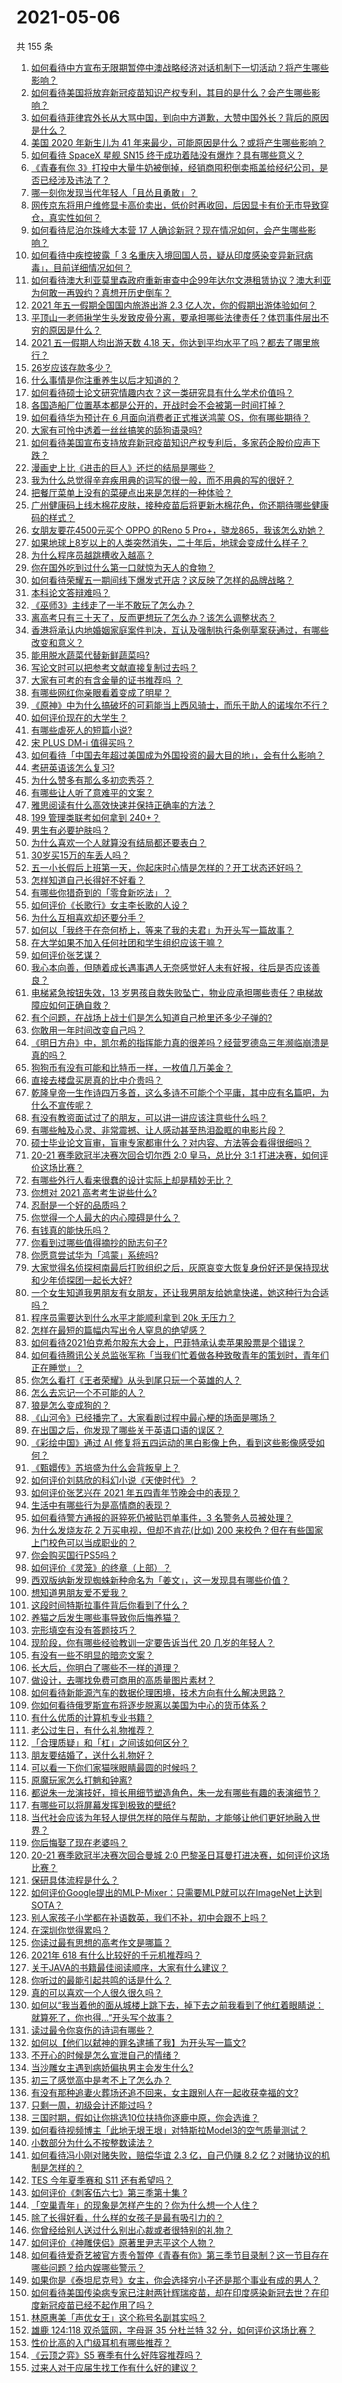 # 2021-05-06

共 155 条

<!-- BEGIN -->
<!-- 最后更新时间 Thu May 06 2021 17:01:33 GMT+0800 (China Standard Time) -->

1. [如何看待中方宣布无限期暂停中澳战略经济对话机制下一切活动？将产生哪些影响？](https://www.zhihu.com/question/458017814)
2. [如何看待美国将放弃新冠疫苗知识产权专利，其目的是什么？会产生哪些影响？](https://www.zhihu.com/question/458001065)
3. [如何看待菲律宾外长从大骂中国，到向中方道歉，大赞中国外长？背后的原因是什么？](https://www.zhihu.com/question/457922516)
4. [美国 2020 年新生儿为 41
   年来最少，可能原因是什么？或将产生哪些影响？](https://www.zhihu.com/question/458004498)
5. [如何看待 SpaceX 星舰 SN15
   终于成功着陆没有爆炸？具有哪些意义？](https://www.zhihu.com/question/457998938)
6. [《青春有你
   3》打投中大量牛奶被倒掉，经销商囤积倒卖瓶盖给经纪公司，是否已经涉及违法了？](https://www.zhihu.com/question/457626102)
7. [哪一刻你发现当代年轻人「且怂且勇敢」？](https://www.zhihu.com/question/457133393)
8. [网传京东将用户维修显卡高价卖出，低价时再收回，后因显卡有价无市导致穿仓，真实性如何？](https://www.zhihu.com/question/457990599)
9. [如何看待尼泊尔珠峰大本营 17
   人确诊新冠？现在情况如何，会产生哪些影响？](https://www.zhihu.com/question/458025451)
10. [如何看待中疾控披露「 3
    名重庆入境回国人员，疑从印度感染变异新冠病毒」，目前详细情况如何？](https://www.zhihu.com/question/457919581)
11. [如何看待澳大利亚莫里森政府重新审查中企99年达尔文港租赁协议？澳大利亚为何敢一再毁约？真想开历史倒车？](https://www.zhihu.com/question/457757110)
12. [2021 年五一假期全国国内旅游出游 2.3
    亿人次，你的假期出游体验如何？](https://www.zhihu.com/question/458006473)
13. [平顶山一老师揪学生头发致皮骨分离，要承担哪些法律责任？体罚事件层出不穷的原因是什么？](https://www.zhihu.com/question/458043387)
14. [2021 五一假期人均出游天数 4.18
    天，你达到平均水平了吗？都去了哪里旅行？](https://www.zhihu.com/question/458009515)
15. [26岁应该存款多少？](https://www.zhihu.com/question/374909843)
16. [什么事情是你注重养生以后才知道的？](https://www.zhihu.com/question/451372641)
17. [如何看待硕士论文研究情趣内衣？这一类研究具有什么学术价值吗？](https://www.zhihu.com/question/457147408)
18. [各国造船厂位置基本都是公开的，开战时会不会被第一时间打掉？](https://www.zhihu.com/question/457603191)
19. [如何看待华为预计在 6 月面向消费者正式推送鸿蒙
    OS，你有哪些期待？](https://www.zhihu.com/question/457820791)
20. [大家有可怜中透着一丝丝搞笑的舔狗语录吗?](https://www.zhihu.com/question/410762692)
21. [如何看待美国宣布支持放弃新冠疫苗知识产权专利后，多家药企股价应声下跌？](https://www.zhihu.com/question/458001617)
22. [漫画史上比《进击的巨人》还烂的结局是哪些？](https://www.zhihu.com/question/457941791)
23. [我为什么总觉得辛弃疾用典的词写的很一般，而不用典的写的很好？](https://www.zhihu.com/question/51075975)
24. [把餐厅菜单上没有的菜硬点出来是怎样的一种体验？](https://www.zhihu.com/question/277670488)
25. [广州健康码上线木棉花皮肤，接种疫苗后将更新木棉花色，你还期待哪些健康码的样式？](https://www.zhihu.com/question/458038270)
26. [女朋友要花4500元买个 OPPO 的Reno 5
    Pro+，骁龙865，我该怎么劝她？](https://www.zhihu.com/question/455818485)
27. [如果地球上8岁以上的人类突然消失，二十年后，地球会变成什么样子？](https://www.zhihu.com/question/456356060)
28. [为什么程序员越跳槽收入越高？](https://www.zhihu.com/question/455248912)
29. [你在国外吃到过什么第一口就惊为天人的食物？](https://www.zhihu.com/question/321664580)
30. [如何看待荣耀五一期间线下爆发式开店？这反映了怎样的品牌战略？](https://www.zhihu.com/question/457915316)
31. [本科论文答辩难吗？](https://www.zhihu.com/question/392229198)
32. [《巫师3》主线走了一半不敢玩了怎么办？](https://www.zhihu.com/question/429592567)
33. [离高考只有三十天了，反而更想玩了怎么办？该怎么调整状态？](https://www.zhihu.com/question/457393140)
34. [香港将承认内地婚姻家庭案件判决，互认及强制执行条例草案获通过，有哪些改变和意义？](https://www.zhihu.com/question/458015116)
35. [能用脱水蔬菜代替新鲜蔬菜吗?](https://www.zhihu.com/question/423534763)
36. [写论文时可以把参考文献直接复制过去吗？](https://www.zhihu.com/question/303759376)
37. [大家有可考的有含金量的证书推荐吗 ？](https://www.zhihu.com/question/428848820)
38. [有哪些网红你亲眼看着变成了明星？](https://www.zhihu.com/question/335746671)
39. [《原神》中为什么搞破坏的可莉能当上西风骑士，而乐于助人的诺埃尔不行？](https://www.zhihu.com/question/451288588)
40. [如何评价现在的大学生？](https://www.zhihu.com/question/26452022)
41. [有哪些虐死人的短篇小说?](https://www.zhihu.com/question/392610636)
42. [宋 PLUS DM-i 值得买吗？](https://www.zhihu.com/question/447601878)
43. [如何看待「中国去年超过美国成为外国投资的最大目的地」，会有什么影响？](https://www.zhihu.com/question/457889779)
44. [考研英语该怎么复习?](https://www.zhihu.com/question/21322184)
45. [为什么赞多有那么多初恋秀芬？](https://www.zhihu.com/question/457830128)
46. [有哪些让人听了意难平的文案？](https://www.zhihu.com/question/441159566)
47. [雅思阅读有什么高效快速并保持正确率的方法？](https://www.zhihu.com/question/36162735)
48. [199 管理类联考如何拿到 240+？](https://www.zhihu.com/question/61541247)
49. [男生有必要护肤吗？](https://www.zhihu.com/question/318078779)
50. [为什么喜欢一个人就算没有结局都还要表白？](https://www.zhihu.com/question/457099153)
51. [30岁买15万的车丢人吗？](https://www.zhihu.com/question/448373896)
52. [五一小长假后上班第一天，你起床时心情是怎样的？开工状态还好吗？](https://www.zhihu.com/question/458010609)
53. [怎样知道自己长得好不好看？](https://www.zhihu.com/question/27471809)
54. [有哪些你猎奇到的「零食新吃法」？](https://www.zhihu.com/question/457262929)
55. [如何评价《长歌行》女主李长歌的人设？](https://www.zhihu.com/question/456047044)
56. [为什么互相喜欢却还要分手？](https://www.zhihu.com/question/303998486)
57. [如何以「我终于在奈何桥上，等来了我的夫君」为开头写一篇故事？](https://www.zhihu.com/question/447930710)
58. [在大学如果不加入任何社团和学生组织应该干嘛？](https://www.zhihu.com/question/294755603)
59. [如何评价张艺谋？](https://www.zhihu.com/question/24634355)
60. [我心本向善，但随着成长遇事遇人无奈感觉好人未有好报，往后是否应该善良？](https://www.zhihu.com/question/455632902)
61. [电梯紧急按钮失效，13
    岁男孩自救失败坠亡，物业应承担哪些责任？电梯故障应如何正确自救？](https://www.zhihu.com/question/457831377)
62. [有个问题，在战场上战士们是怎么知道自己枪里还多少子弹的?](https://www.zhihu.com/question/457546333)
63. [你敢用一年时间改变自己吗？](https://www.zhihu.com/question/437098355)
64. [《明日方舟》中，凯尔希的指挥能力真的很差吗？经营罗德岛三年濒临崩溃是真的吗？](https://www.zhihu.com/question/457848959)
65. [狗狗币有没有可能和比特币一样，一枚值几万美金？](https://www.zhihu.com/question/445598367)
66. [直接去楼盘买房真的比中介贵吗？](https://www.zhihu.com/question/393131996)
67. [乾隆皇帝一生作诗四万多首，这么多诗不可能个个平庸，其中应有名篇吧，为什么不宣传呢？](https://www.zhihu.com/question/452762954)
68. [有没有教资面试过了的朋友，可以讲一讲应该注意些什么吗？](https://www.zhihu.com/question/455156705)
69. [有哪些触及心灵、非常震撼、让人感动甚至热泪盈眶的电影片段？](https://www.zhihu.com/question/423849523)
70. [硕士毕业论文盲审，盲审专家都审什么？对内容、方法等会看得很细吗？](https://www.zhihu.com/question/310076794)
71. [20-21 赛季欧冠半决赛次回合切尔西 2:0 皇马，总比分 3:1
    打进决赛，如何评价这场比赛？](https://www.zhihu.com/question/457994948)
72. [有哪些外行人看来很蠢的设计实际上却是精妙无比？](https://www.zhihu.com/question/32189846)
73. [你想对 2021 高考考生说些什么?](https://www.zhihu.com/question/405718464)
74. [忍耐是一个好的品质吗？](https://www.zhihu.com/question/46710746)
75. [你觉得一个人最大的内心障碍是什么？](https://www.zhihu.com/question/439124825)
76. [有钱真的能快乐吗？](https://www.zhihu.com/question/454685979)
77. [你看到过哪些值得摘抄的励志句子?](https://www.zhihu.com/question/445896625)
78. [你愿意尝试华为「鸿蒙」系统吗?](https://www.zhihu.com/question/374012496)
79. [大家觉得名侦探柯南最后打败组织之后，灰原哀变大恢复身份好还是保持现状和少年侦探团一起长大好?](https://www.zhihu.com/question/457584898)
80. [一个女生知道我男朋友有女朋友，还让我男朋友给她拿快递，她这种行为合适吗？](https://www.zhihu.com/question/452456284)
81. [程序员需要达到什么水平才能顺利拿到 20k 无压力？](https://www.zhihu.com/question/47597895)
82. [怎样在最短的篇幅内写出令人窒息的绝望感？](https://www.zhihu.com/question/39211784)
83. [如何看待2021伯克希尔股东大会上，巴菲特承认卖苹果股票是个错误？](https://www.zhihu.com/question/457488859)
84. [如何看待腾讯公关总监张军称「当我们忙着做各种致敬青年的策划时，青年们正在睡觉」？](https://www.zhihu.com/question/457759935)
85. [你怎么看打《王者荣耀》从头到尾只玩一个英雄的人？](https://www.zhihu.com/question/299758752)
86. [怎么去忘记一个不可能的人？](https://www.zhihu.com/question/454476371)
87. [狼是怎么变成狗的？](https://www.zhihu.com/question/457687785)
88. [《山河令》已经播完了，大家看剧过程中最心梗的场面是哪场？](https://www.zhihu.com/question/451958091)
89. [在出国之后，你发现了哪些关于英语口语的误区？](https://www.zhihu.com/question/363007395)
90. [《彩绘中国》通过 AI
    修复将五四运动的黑白影像上色，看到这些影像感受如何？](https://www.zhihu.com/question/457739121)
91. [《甄嬛传》苏培盛为什么会背叛皇上？](https://www.zhihu.com/question/456242618)
92. [如何评价刘慈欣的科幻小说《天使时代》？](https://www.zhihu.com/question/50428892)
93. [如何评价张艺兴在 2021 年五四青年节晚会中的表现？](https://www.zhihu.com/question/457808500)
94. [生活中有哪些行为是高情商的表现？](https://www.zhihu.com/question/35215759)
95. [如何看待警方通报的哥猝死仍被贴罚单事件，3 名警务人员被处理？](https://www.zhihu.com/question/457851891)
96. [为什么发烧友花 2 万买电视，但却不肯花(比如) 200
    来校色？但在有些国家上门校色可以当成职业的？](https://www.zhihu.com/question/457647194)
97. [你会购买国行PS5吗？](https://www.zhihu.com/question/439176866)
98. [如何评价《灵笼》的终章（上部）？](https://www.zhihu.com/question/457072944)
99. [西双版纳新发现蜘蛛新种命名为「姜文」，这一发现具有哪些价值？](https://www.zhihu.com/question/457371552)
100. [想知道男朋友爱不爱我？](https://www.zhihu.com/question/300147312)
101. [这段时间特斯拉事件背后你看到了什么？](https://www.zhihu.com/question/455860663)
102. [养猫之后发生哪些事导致你后悔养猫？](https://www.zhihu.com/question/299176886)
103. [完形填空有没有答题技巧？](https://www.zhihu.com/question/21864589)
104. [现阶段，你有哪些经验教训一定要告诉当代 20 几岁的年轻人？](https://www.zhihu.com/question/457150056)
105. [有没有一些不明显的暗恋文案？](https://www.zhihu.com/question/426250514)
106. [长大后，你明白了哪些不一样的道理？](https://www.zhihu.com/question/45394531)
107. [做设计，去哪找免费可商用的高质量图片素材？](https://www.zhihu.com/question/294157721)
108. [如何看待新能源汽车的数据伦理困境，技术方向有什么解决思路？](https://www.zhihu.com/question/457543547)
109. [你如何看待俄罗斯宣布将逐步脱离以美国为中心的货币体系？](https://www.zhihu.com/question/457750369)
110. [有什么优质的计算机专业书籍？](https://www.zhihu.com/question/64837679)
111. [老公过生日，有什么礼物推荐？](https://www.zhihu.com/question/22873331)
112. [「合理质疑」和「杠」之间该如何区分？](https://www.zhihu.com/question/457805977)
113. [朋友要结婚了，送什么礼物好？](https://www.zhihu.com/question/20063097)
114. [可以看一下你们家猫咪眼睛最圆的时候吗？](https://www.zhihu.com/question/454066115)
115. [原魔玩家怎么打魈和钟离?](https://www.zhihu.com/question/457570662)
116. [都说朱一龙演技好，擅长用细节塑造角色，朱一龙有哪些有趣的表演细节？](https://www.zhihu.com/question/457877251)
117. [有哪些可以将屏幕发挥到极致的壁纸?](https://www.zhihu.com/question/325648700)
118. [当代社会应该为年轻人提供怎样的陪伴与帮助，才能够让他们更好地融入世界？](https://www.zhihu.com/question/457136828)
119. [你后悔娶了现在老婆吗？](https://www.zhihu.com/question/315457601)
120. [20-21 赛季欧冠半决赛次回合曼城 2:0
     巴黎圣日耳曼打进决赛，如何评价这场比赛？](https://www.zhihu.com/question/457863658)
121. [保研具体流程是什么？](https://www.zhihu.com/question/342150894)
122. [如何评价Google提出的MLP-Mixer：只需要MLP就可以在ImageNet上达到SOTA？](https://www.zhihu.com/question/457926000)
123. [别人家孩子小学都在补语数英，我们不补，初中会跟不上吗？](https://www.zhihu.com/question/437581262)
124. [在深圳你觉得累吗？](https://www.zhihu.com/question/304838170)
125. [你读过最有思想的高考作文是哪篇？](https://www.zhihu.com/question/316607757)
126. [2021年 618 有什么比较好的千元机推荐吗？](https://www.zhihu.com/question/457282188)
127. [关于JAVA的书籍最佳阅读顺序，大家有什么建议？](https://www.zhihu.com/question/269505829)
128. [你听过的最能引起共鸣的话是什么？](https://www.zhihu.com/question/37496011)
129. [真的可以喜欢一个人很久很久吗？](https://www.zhihu.com/question/457083666)
130. [如何以“我当着他的面从城楼上跳下去，掉下去之前我看到了他红着眼睛说：就算死了，你也得…”开头写个故事？](https://www.zhihu.com/question/446137328)
131. [读过最令你哀伤的诗词有哪些？](https://www.zhihu.com/question/457576263)
132. [如何以【他们以弑神的罪名逮捕了我】为开头写一篇文?](https://www.zhihu.com/question/440187946)
133. [不开心的时候是怎么宣泄自己的情绪？](https://www.zhihu.com/question/455014687)
134. [当沙雕女主遇到病娇偏执男主会发生什么?](https://www.zhihu.com/question/360315679)
135. [初三了感觉高中是考不上了怎么办？](https://www.zhihu.com/question/457421531)
136. [有没有那种追妻火葬场还追不回来，女主跟别人在一起收获幸福的文?](https://www.zhihu.com/question/408254252)
137. [只剩一周，初级会计还能过吗 ?](https://www.zhihu.com/question/454746070)
138. [三国时期，假如让你挑选10位扶持你逐鹿中原，你会选谁？](https://www.zhihu.com/question/452687156)
139. [如何看待视频博主「此地无垠王垠」对特斯拉Model3的空气质量测试？](https://www.zhihu.com/question/457805911)
140. [小数部分为什么不按整数读法？](https://www.zhihu.com/question/456963708)
141. [如何看待冯小刚对赌失败，赔偿华谊 2.3 亿，自己仍赚 8.2
     亿？对赌协议的机制是怎样的？](https://www.zhihu.com/question/457531244)
142. [TES 今年夏季赛和 S11 还有希望吗？](https://www.zhihu.com/question/454359571)
143. [如何评价《刺客伍六七》第三季第十集 ?](https://www.zhihu.com/question/457898715)
144. [「空巢青年」的现象是怎样产生的？你为什么想一个人住？](https://www.zhihu.com/question/457137124)
145. [除了长得好看，什么样的女孩子是最有吸引力的？](https://www.zhihu.com/question/432679628)
146. [你曾经给别人送过什么别出心裁或者很特别的礼物？](https://www.zhihu.com/question/23207256)
147. [如何评价《神雕侠侣》原著里尹志平这个人物？](https://www.zhihu.com/question/21966003)
148. [如何看待爱奇艺被官方责令暂停《青春有你》第三季节目录制？这一节目存在哪些问题？给内娱哪些警示？](https://www.zhihu.com/question/457851906)
149. [如果你是《泰坦尼克号》女主，你会选择穷小子还是那个事业有成的男人？](https://www.zhihu.com/question/404721566)
150. [如何看待美国传染病专家已注射两针辉瑞疫苗，却在印度感染新冠去世？在印度新冠疫苗已经不起作用了吗？](https://www.zhihu.com/question/457803433)
151. [林原惠美「声优女王」这个称号名副其实吗？](https://www.zhihu.com/question/456884531)
152. [雄鹿 124:118 双杀篮网，字母哥 35 分杜兰特 32
     分，如何评价这场比赛？](https://www.zhihu.com/question/457870431)
153. [性价比高的入门级耳机有哪些推荐？](https://www.zhihu.com/question/51811329)
154. [《云顶之弈》S5 赛季有什么好阵容推荐吗？](https://www.zhihu.com/question/454520007)
155. [过来人对于应届生找工作有什么好的建议？](https://www.zhihu.com/question/35925659)

<!-- END -->
